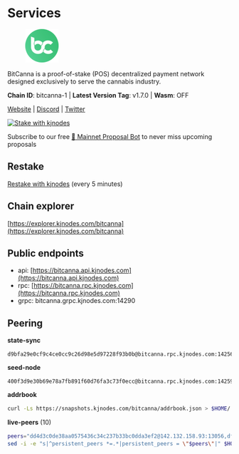 # Services

<figure><img src="https://raw.githubusercontent.com/kj89/cosmos-images/main/logos/bitcanna.png" alt=""><figcaption></figcaption></figure>

BitCanna is a proof-of-stake (POS) decentralized payment network designed exclusively to serve the cannabis industry. 

**Chain ID**: bitcanna-1 | **Latest Version Tag**: v1.7.0 | **Wasm**: OFF

[Website](https://www.bitcanna.io) | [Discord](https://discord.gg/9AVrzaVQvs) | [Twitter](https://twitter.com/BitCannaGlobal)

[![Stake with kjnodes](https://i.ibb.co/cr44Q8j/button-stake-with-kjnodes.png)](https://restake.app/bitcanna/bcnavaloper1aym6s8eza7kjvnxuwxufrzccz6vqvgnsc47cc7)

Subscribe to our free [🤖 Mainnet Proposal Bot](https://t.me/kjnodes_proposal_bot) to never miss upcoming proposals

## Restake

[Restake with kjnodes](https://restake.app/bitcanna/bcnavaloper1aym6s8eza7kjvnxuwxufrzccz6vqvgnsc47cc7) (every 5 minutes)
## Chain explorer
[https://explorer.kjnodes.com/bitcanna](https://explorer.kjnodes.com/bitcanna)

## Public endpoints

* api: [https://bitcanna.api.kjnodes.com](https://bitcanna.api.kjnodes.com)
* rpc: [https://bitcanna.rpc.kjnodes.com](https://bitcanna.rpc.kjnodes.com)
* grpc: bitcanna.grpc.kjnodes.com:14290

## Peering

**state-sync**

```text
d9bfa29e0cf9c4ce0cc9c26d98e5d97228f93b0b@bitcanna.rpc.kjnodes.com:14256
```

**seed-node**

```text
400f3d9e30b69e78a7fb891f60d76fa3c73f0ecc@bitcanna.rpc.kjnodes.com:14259
```

**addrbook**
```bash
curl -Ls https://snapshots.kjnodes.com/bitcanna/addrbook.json > $HOME/.bcna/config/addrbook.json
```

**live-peers** (10)
```bash
peers="dd4d3c0de38aa0575436c34c237b33bc0dda3ef2@142.132.158.93:13056,df99de6cec9152c517990317b340b8b9a307493c@193.34.144.156:26656,23671067d0fd40aec523290585c7d8e91034a771@65.108.43.170:26656,88c6b1fa1c7fef98b4449b769eb2705476586664@65.109.92.241:21326,630a9c88188001a4427ef0718c3a8d4e55cee5bb@207.201.218.211:26656,b587bf827b5f680c417601b536ffbd505c88bb07@193.70.45.106:13056,d9bfa29e0cf9c4ce0cc9c26d98e5d97228f93b0b@65.109.88.38:14256,89757803f40da51678451735445ad40d5b15e059@169.155.168.66:26656,3b893f134e9af03e94c5185006bf056f4ec25250@135.148.169.198:13056,5af4f132d1c63cbe9d828d58522fdbb4bd508880@136.244.29.116:31656"
sed -i -e "s|^persistent_peers *=.*|persistent_peers = \"$peers\"|" $HOME/.bcna/config/config.toml
```
